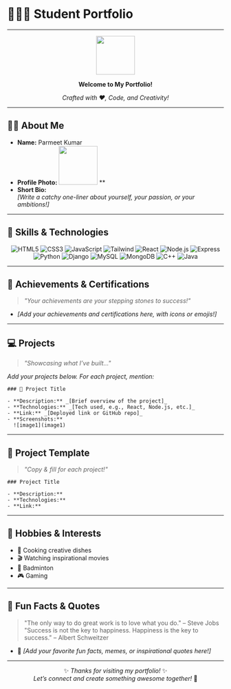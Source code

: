 # 👨‍🎓✨ Student Portfolio

---

<div align="center">

<img src="https://media.giphy.com/media/hvRJCLFzcasrR4ia7z/giphy.gif" width="90"/>

**Welcome to My Portfolio!**

*Crafted with ❤️, Code, and Creativity!*

</div>

---

## 🧑‍💼 About Me

- **Name:** Parmeet Kumar
- **Profile Photo:** <img src="https://parmeetkumar-portfolio.vercel.app/images/profile%20photo.png" width="90"/>
**
- **Short Bio:**  
  _[Write a catchy one-liner about yourself, your passion, or your ambitions!]_

---

## 🚀 Skills & Technologies

<div align="center">

![HTML5](https://img.shields.io/badge/HTML5-E34F26?logo=html5&logoColor=white)
![CSS3](https://img.shields.io/badge/CSS3-1572B6?logo=css3&logoColor=white)
![JavaScript](https://img.shields.io/badge/JavaScript-F7DF1E?logo=javascript&logoColor=black)
![Tailwind](https://img.shields.io/badge/Tailwind_CSS-38B2AC?logo=tailwind-css&logoColor=white)
![React](https://img.shields.io/badge/React-61DAFB?logo=react&logoColor=black)
![Node.js](https://img.shields.io/badge/Node.js-339933?logo=nodedotjs&logoColor=white)
![Express](https://img.shields.io/badge/Express-000000?logo=express&logoColor=white)
![Python](https://img.shields.io/badge/Python-3776AB?logo=python&logoColor=white)
![Django](https://img.shields.io/badge/Django-092E20?logo=django&logoColor=white)
![MySQL](https://img.shields.io/badge/MySQL-4479A1?logo=mysql&logoColor=white)
![MongoDB](https://img.shields.io/badge/MongoDB-47A248?logo=mongodb&logoColor=white)
![C++](https://img.shields.io/badge/C++-00599C?logo=c%2B%2B&logoColor=white)
![Java](https://img.shields.io/badge/Java-007396?logo=java&logoColor=white)

</div>

---

## 🏅 Achievements & Certifications

> _"Your achievements are your stepping stones to success!"_

- _[Add your achievements and certifications here, with icons or emojis!]_

---

## 💻 Projects

> _"Showcasing what I’ve built..."_

*Add your projects below. For each project, mention:*

```
### 🌟 Project Title

- **Description:** _[Brief overview of the project]_
- **Technologies:** _[Tech used, e.g., React, Node.js, etc.]_
- **Link:** _[Deployed link or GitHub repo]_
- **Screenshots:**  
  ![image1](image1)
```

---

## 📄 Project Template

> _"Copy & fill for each project!"_

```
### Project Title

- **Description:** 
- **Technologies:** 
- **Link:** 
```

---

## 🎨 Hobbies & Interests

- 🍳 Cooking creative dishes  
- 🎬 Watching inspirational movies  
- 🏸 Badminton
- 🎮 Gaming

---

## 🌟 Fun Facts & Quotes

> "The only way to do great work is to love what you do." – Steve Jobs  
> "Success is not the key to happiness. Happiness is the key to success." – Albert Schweitzer

- 🧩 _[Add your favorite fun facts, memes, or inspirational quotes here!]_

---

<div align="center">

✨ _Thanks for visiting my portfolio!_ ✨  
*Let’s connect and create something awesome together!* 🚀

</div>
